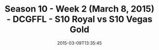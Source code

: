 ---
title: Season 10 - Week 2 (March 8, 2015) - DCGFFL - S10 Royal vs S10 Vegas Gold
teams-score:
- team: _teams/s10-royal.md
  score: 28
- team: _teams/s10-vegas-gold.md
  score: 24
mvp: Miles Simpson (Royal), Jamar Walker (Vegas)
game-ball: N/A
season: 10
week: 2
date: '2015-03-09T13:35:45'
pageid: season-10-week-2-4439-vs-4448
---